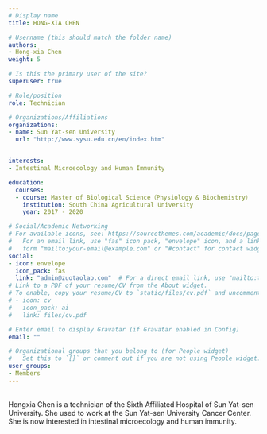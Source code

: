 ```yaml
---
# Display name
title: HONG-XIA CHEN

# Username (this should match the folder name)
authors:
- Hong-xia Chen
weight: 5

# Is this the primary user of the site?
superuser: true

# Role/position
role: Technician

# Organizations/Affiliations
organizations:
- name: Sun Yat-sen University
  url: "http://www.sysu.edu.cn/en/index.htm"


interests:
- Intestinal Microecology and Human Immunity

education:
  courses:
  - course: Master of Biological Science（Physiology & Biochemistry）
    institution: South China Agricultural University
    year: 2017 - 2020

# Social/Academic Networking
# For available icons, see: https://sourcethemes.com/academic/docs/page-builder/#icons
#   For an email link, use "fas" icon pack, "envelope" icon, and a link in the
#   form "mailto:your-email@example.com" or "#contact" for contact widget.
social:
- icon: envelope
  icon_pack: fas
  link: "admin@zuotaolab.com"  # For a direct email link, use "mailto:test@example.org".
# Link to a PDF of your resume/CV from the About widget.
# To enable, copy your resume/CV to `static/files/cv.pdf` and uncomment the lines below.
# - icon: cv
#   icon_pack: ai
#   link: files/cv.pdf

# Enter email to display Gravatar (if Gravatar enabled in Config)
email: ""

# Organizational groups that you belong to (for People widget)
#   Set this to `[]` or comment out if you are not using People widget.
user_groups:
- Members
---
```

<br>
Hongxia Chen is a technician of the Sixth Affiliated Hospital of Sun Yat-sen University. She used to work at the Sun Yat-sen University Cancer Center. She is now interested in intestinal microecology and human immunity.

